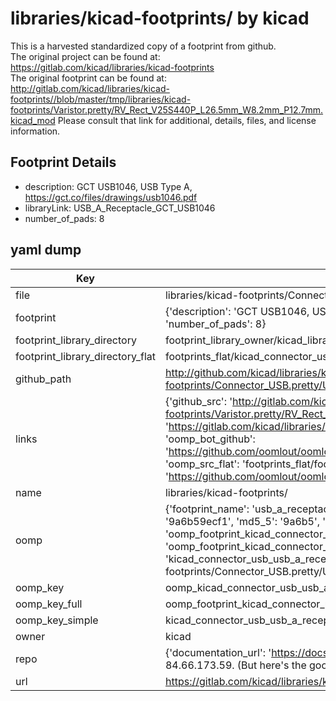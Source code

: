 # libraries/kicad-footprints/ by kicad  
This is a harvested standardized copy of a footprint from github.  
The original project can be found at:  
https://gitlab.com/kicad/libraries/kicad-footprints  
The original footprint can be found at:
http://gitlab.com/kicad/libraries/kicad-footprints//blob/master/tmp/libraries/kicad-footprints/Varistor.pretty/RV_Rect_V25S440P_L26.5mm_W8.2mm_P12.7mm.kicad_mod
Please consult that link for additional, details, files, and license information.  
## Footprint Details
* description: GCT USB1046, USB Type A, https://gct.co/files/drawings/usb1046.pdf  
* libraryLink: USB_A_Receptacle_GCT_USB1046  
* number_of_pads: 8  
## yaml dump  
| Key | Value |  
| --- | --- |  
| file | libraries/kicad-footprints/Connector_USB.pretty/USB_A_Receptacle_GCT_USB1046.kicad_mod |  
| footprint | {'description': 'GCT USB1046, USB Type A, https://gct.co/files/drawings/usb1046.pdf', 'libraryLink': 'USB_A_Receptacle_GCT_USB1046', 'number_of_pads': 8} |  
| footprint_library_directory | footprint_library_owner/kicad_libraries/kicad-footprints/ |  
| footprint_library_directory_flat | footprints_flat/kicad_connector_usb_usb_a_receptacle_gct_usb1046/working |  
| github_path | http://github.com/kicad/libraries/kicad-footprints//blob/master/tmp/libraries/kicad-footprints/Connector_USB.pretty/USB_A_Receptacle_GCT_USB1046.kicad_mod |  
| links | {'github_src': 'http://gitlab.com/kicad/libraries/kicad-footprints//blob/master/tmp/libraries/kicad-footprints/Varistor.pretty/RV_Rect_V25S440P_L26.5mm_W8.2mm_P12.7mm.kicad_mod', 'github_src_repo': 'https://gitlab.com/kicad/libraries/kicad-footprints', 'oomp_bot': 'footprints/kicad_connector_usb_usb_a_receptacle_gct_usb1046/working', 'oomp_bot_github': 'https://github.com/oomlout/oomlout_oomp_footprint_bot/tree/main/footprints/kicad_connector_usb_usb_a_receptacle_gct_usb1046/working', 'oomp_src_flat': 'footprints_flat/footprints_flat/kicad_connector_usb_usb_a_receptacle_gct_usb1046/working', 'oomp_src_flat_github': 'https://github.com/oomlout/oomlout_oomp_footprint_src/tree/main/footprints_flat/kicad_connector_usb_usb_a_receptacle_gct_usb1046/working'} |  
| name | libraries/kicad-footprints/ |  
| oomp | {'footprint_name': 'usb_a_receptacle_gct_usb1046', 'library_name': 'connector_usb', 'md5': '9a6b59ecf17264f10e38ee1a75007af2', 'md5_10': '9a6b59ecf1', 'md5_5': '9a6b5', 'md5_6': '9a6b59', 'oomp_key': 'oomp_kicad_connector_usb_usb_a_receptacle_gct_usb1046', 'oomp_key_extra': 'oomp_footprint_kicad_connector_usb_usb_a_receptacle_gct_usb1046', 'oomp_key_full': 'oomp_footprint_kicad_connector_usb_usb_a_receptacle_gct_usb1046_9a6b59', 'oomp_key_simple': 'kicad_connector_usb_usb_a_receptacle_gct_usb1046', 'original_filename': 'libraries/kicad-footprints/Connector_USB.pretty/USB_A_Receptacle_GCT_USB1046.kicad_mod', 'owner_name': 'kicad'} |  
| oomp_key | oomp_kicad_connector_usb_usb_a_receptacle_gct_usb1046 |  
| oomp_key_full | oomp_footprint_kicad_connector_usb_usb_a_receptacle_gct_usb1046 |  
| oomp_key_simple | kicad_connector_usb_usb_a_receptacle_gct_usb1046 |  
| owner | kicad |  
| repo | {'documentation_url': 'https://docs.github.com/rest/overview/resources-in-the-rest-api#rate-limiting', 'message': "API rate limit exceeded for 84.66.173.59. (But here's the good news: Authenticated requests get a higher rate limit. Check out the documentation for more details.)"} |  
| url | https://gitlab.com/kicad/libraries/kicad-footprints |  

